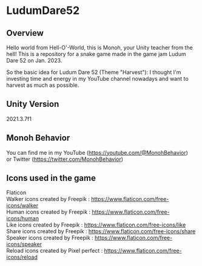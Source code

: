 ﻿# LudumDare52

## Overview
Hello world from Hell-O'-World, this is Monoh, your Unity teacher from the hell!
This is a repository for a snake game made in the game jam Ludum Dare 52 on Jan. 2023.

So the basic idea for Ludum Dare 52 (Theme "Harvest"):
I thought I'm investing time and energy in my YouTube channel nowadays and want to harvest as much as possible.

## Unity Version
2021.3.7f1

## Monoh Behavior
You can find me in my YouTube (https://youtube.com/@MonohBehavior)<br>
or Twitter (https://twitter.com/MonohBehavior)

## Icons used in the game
Flaticon<br>
Walker icons created by Freepik : https://www.flaticon.com/free-icons/walker<br>
Human icons created by Freepik : https://www.flaticon.com/free-icons/human<br>
Like icons created by Freepik : https://www.flaticon.com/free-icons/like<br>
Share icons created by Freepik : https://www.flaticon.com/free-icons/share<br>
Speaker icons created by Freepik : https://www.flaticon.com/free-icons/speaker<br>
Reload icons created by Pixel perfect : https://www.flaticon.com/free-icons/reload
